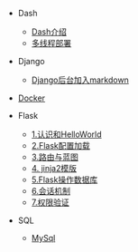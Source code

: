 - Dash
  - [Dash介绍](后端/Dash/Dash介绍.md)
  - [多线程部署](后端/Dash/多线程部署.md)
- Django
  - [Django后台加入markdown](后端/Django/Django后台加入markdown.md)
- [Docker](后端/Docker/README.md)
- Flask
  - [1.认识和HelloWorld](后端/Flask/1.认识和HelloWorld.md)
  - [2.Flask配置加载](后端/Flask/2.Flask配置加载.md)
  - [3.路由与蓝图](后端/Flask/3.路由与蓝图.md)
  - [4. jinja2模版](后端/Flask/4.%20jinja2模版.md)
  - [5.Flask操作数据库](后端/Flask/5.Flask操作数据库.md)
  - [6.会话机制](后端/Flask/6.会话机制.md)
  - [7.权限验证](后端/Flask/7.权限验证.md)

- SQL
  - [MySql](后端/SQL/README.md)



